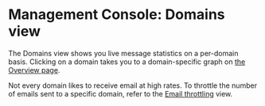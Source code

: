 # Management Console: Domains view

The Domains view shows you live message statistics on a per-domain basis. 
Clicking on a domain takes you to a domain-specific graph on 
[the Overview page](mgmt-overview#filtering-the-graph).

<!-- TODO: include this. 
MailerQ keeps a maximum number of messages in its main memory, specified by XXX.
To avoid filling this up entirely with messages to a single domain, you can also
specify a maximum per domain; see XXX.  When this maximum is exceeded, the excess
messages are pushed into a domain-specific RabbitMQ queue, allowing later
retrieval.
-->

Not every domain likes to receive email at high rates.  To throttle the number of
emails sent to a specific domain, refer to the [Email throttling](mgmt-throttling) 
view.
